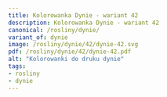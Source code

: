 ```yaml
---
title: Kolorowanka Dynie - wariant 42
description: Kolorowanka Dynie - wariant 42
canonical: /rosliny/dynie/
variant_of: dynie
image: /rosliny/dynie/42/dynie-42.svg
pdf: /rosliny/dynie/42/dynie-42.pdf
alt: "Kolorowanki do druku dynie"
tags:
- rosliny
- dynie
---
```

